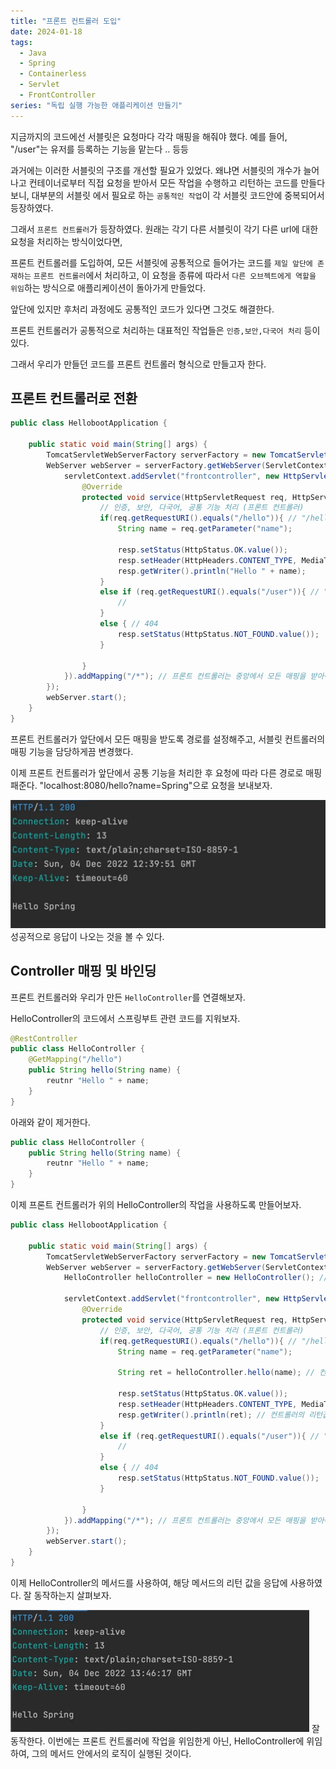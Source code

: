 ```yaml
---
title: "프론트 컨트롤러 도입"
date: 2024-01-18
tags:
  - Java
  - Spring
  - Containerless
  - Servlet
  - FrontController
series: "독립 실행 가능한 애플리케이션 만들기"
---
```


지금까지의 코드에선 서블릿은 요청마다 각각 매핑을 해줘야 했다. 
예를 들어, "/user"는 유저를 등록하는 기능을 맡는다 .. 등등

과거에는 이러한 서블릿의 구조를 개선할 필요가 있었다. 왜냐면 서블릿의 개수가 늘어나고 컨테이너로부터 직접 요청을 받아서 모든 작업을 수행하고 리턴하는 코드를 만들다 보니, 대부분의 서블릿 에서 필요로 하는 `공통적인 작업`이 각 서블릿 코드안에 중복되어서 등장하였다.

그래서 `프론트 컨트롤러`가 등장하였다.
원래는 각기 다른 서블릿이 각기 다른 url에 대한 요청을 처리하는 방식이었다면,

프론트 컨트롤러를 도입하여, 모든 서블릿에 공통적으로 들어가는 코드를 `제일 앞단에 존재하는` `프론트 컨트롤러`에서 처리하고, 이 요청을 종류에 따라서 `다른 오브젝트에게 역할을 위임`하는 방식으로 애플리케이션이 돌아가게 만들었다.

앞단에 있지만 후처리 과정에도 공통적인 코드가 있다면 그것도 해결한다.

프론트 컨트롤러가 공통적으로 처리하는 대표적인 작업들은 `인증,보안,다국어 처리` 등이 있다.

그래서 우리가 만들던 코드를 프론트 컨트롤러 형식으로 만들고자 한다.

## 프론트 컨트롤러로 전환
```java
public class HellobootApplication {

    public static void main(String[] args) {
        TomcatServletWebServerFactory serverFactory = new TomcatServletWebServerFactory();
        WebServer webServer = serverFactory.getWebServer(ServletContext -> {
            servletContext.addServlet("frontcontroller", new HttpServlet() {
                @Override
                protected void service(HttpServletRequest req, HttpServletResponse resp) throws ServletException, IOException {
                    // 인증, 보안, 다국어, 공통 기능 처리 (프론트 컨트롤러)
                    if(req.getRequestURI().equals("/hello")){ // "/hello"에 대한 매핑
                        String name = req.getParameter("name");

                        resp.setStatus(HttpStatus.OK.value());
                        resp.setHeader(HttpHeaders.CONTENT_TYPE, MediaType.TEXT_PLAIN_VALUE);
                        resp.getWriter().println("Hello " + name);
                    }
                    else if (req.getRequestURI().equals("/user")){ // "/user"에 대한 매핑
                        //
                    }
                    else { // 404
                        resp.setStatus(HttpStatus.NOT_FOUND.value());
                    }
                    
                }
            }).addMapping("/*"); // 프론트 컨트롤러는 중앙에서 모든 매핑을 받아야 함.
        }); 
        webServer.start(); 
    }
}
```
프론트 컨트롤러가 앞단에서 모든 매핑을 받도록 경로를 설정해주고, 서블릿 컨트롤러의 매핑 기능을 담당하게끔 변경했다.

이제 프론트 컨트롤러가 앞단에서 공통 기능을 처리한 후 요청에 따라 다른 경로로 매핑패준다.
"localhost:8080/hello?name=Spring"으로 요청을 보내보자.

![img_4.png](img_4.png)
성공적으로 응답이 나오는 것을 볼 수 있다.


## Controller 매핑 및 바인딩

프론트 컨트롤러와 우리가 만든 `HelloController`를 연결해보자.

HelloController의 코드에서 스프링부트 관련 코드를 지워보자.
```java
@RestController
public class HelloController {
    @GetMapping("/hello")
    public String hello(String name) {
        reutnr "Hello " + name;
    }
}
```
아래와 같이 제거한다.

```java
public class HelloController {
    public String hello(String name) {
        reutnr "Hello " + name;
    }
}
```

이제 프론트 컨트롤러가 위의 HelloController의 작업을 사용하도록 만들어보자.

```java
public class HellobootApplication {

    public static void main(String[] args) {
        TomcatServletWebServerFactory serverFactory = new TomcatServletWebServerFactory();
        WebServer webServer = serverFactory.getWebServer(ServletContext -> {
            HelloController helloController = new HelloController(); // HelloController를 가져온다.
            
            servletContext.addServlet("frontcontroller", new HttpServlet() {
                @Override
                protected void service(HttpServletRequest req, HttpServletResponse resp) throws ServletException, IOException {
                    // 인증, 보안, 다국어, 공통 기능 처리 (프론트 컨트롤러)
                    if(req.getRequestURI().equals("/hello")){ // "/hello"에 대한 매핑
                        String name = req.getParameter("name");
                        
                        String ret = helloController.hello(name); // 컨트롤러의 메서드 호출

                        resp.setStatus(HttpStatus.OK.value());
                        resp.setHeader(HttpHeaders.CONTENT_TYPE, MediaType.TEXT_PLAIN_VALUE);
                        resp.getWriter().println(ret); // 컨트롤러의 리턴값을 응답에 사용
                    }
                    else if (req.getRequestURI().equals("/user")){ // "/user"에 대한 매핑
                        //
                    }
                    else { // 404
                        resp.setStatus(HttpStatus.NOT_FOUND.value());
                    }
                    
                }
            }).addMapping("/*"); // 프론트 컨트롤러는 중앙에서 모든 매핑을 받아야 함.
        }); 
        webServer.start(); 
    }
}
```
이제 HelloController의 메서드를 사용하여, 해당 메서드의 리턴 값을 응답에 사용하였다.
잘 동작하는지 살펴보자.

![img_5.png](img_5.png)
잘 동작한다. 이번에는 프론트 컨트롤러에 작업을 위임한게 아닌, HelloController에 위임하여, 그의 메서드 안에서의 로직이 실행된 것이다.